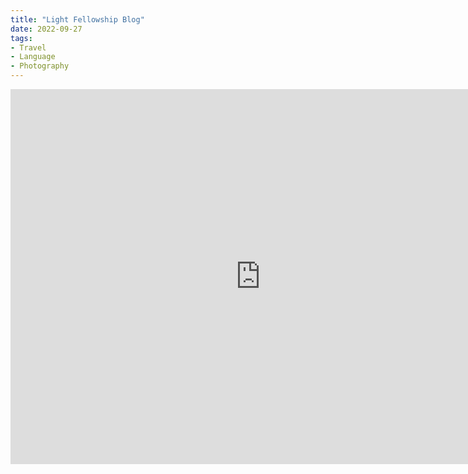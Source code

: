 ```yaml
---
title: "Light Fellowship Blog"
date: 2022-09-27
tags:
- Travel
- Language
- Photography
---
```


<iframe 
		border=0
		frameborder=0
		height=600
		width=800
		src="https://dirtywindowviews.home.blog/"></iframe>